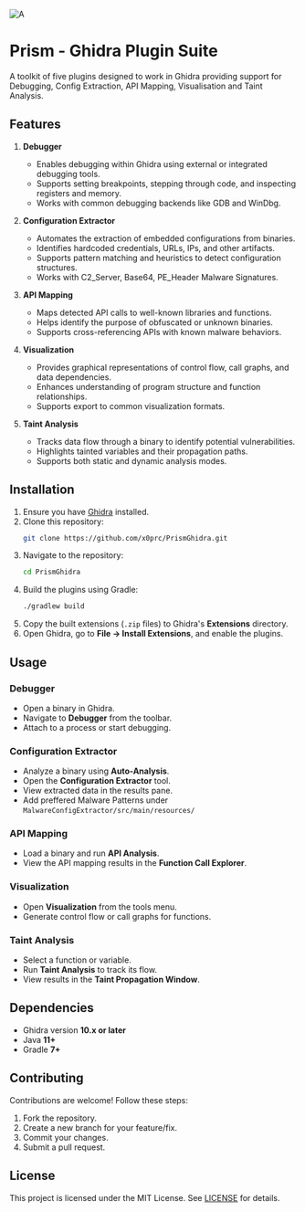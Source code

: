 
![A](https://github.com/user-attachments/assets/4ddcfc8f-96ca-4b7d-a35a-692bdb115b85)
# Prism - Ghidra Plugin Suite
A toolkit of five plugins designed to work in Ghidra providing support for Debugging, Config Extraction, API Mapping, Visualisation and Taint Analysis.

## Features

1. **Debugger**
   - Enables debugging within Ghidra using external or integrated debugging tools.
   - Supports setting breakpoints, stepping through code, and inspecting registers and memory.
   - Works with common debugging backends like GDB and WinDbg.

2. **Configuration Extractor**
   - Automates the extraction of embedded configurations from binaries.
   - Identifies hardcoded credentials, URLs, IPs, and other artifacts.
   - Supports pattern matching and heuristics to detect configuration structures.
   - Works with C2_Server, Base64, PE_Header Malware Signatures.

3. **API Mapping**
   - Maps detected API calls to well-known libraries and functions.
   - Helps identify the purpose of obfuscated or unknown binaries.
   - Supports cross-referencing APIs with known malware behaviors.

4. **Visualization**
   - Provides graphical representations of control flow, call graphs, and data dependencies.
   - Enhances understanding of program structure and function relationships.
   - Supports export to common visualization formats.

5. **Taint Analysis**
   - Tracks data flow through a binary to identify potential vulnerabilities.
   - Highlights tainted variables and their propagation paths.
   - Supports both static and dynamic analysis modes.

## Installation

1. Ensure you have [Ghidra](https://github.com/NationalSecurityAgency/ghidra) installed.
2. Clone this repository:
   ```sh
   git clone https://github.com/x0prc/PrismGhidra.git
   ```
3. Navigate to the repository:
   ```sh
   cd PrismGhidra
   ```
4. Build the plugins using Gradle:
   ```sh
   ./gradlew build
   ```
5. Copy the built extensions (`.zip` files) to Ghidra's **Extensions** directory.
6. Open Ghidra, go to **File → Install Extensions**, and enable the plugins.

## Usage

### Debugger 
- Open a binary in Ghidra.
- Navigate to **Debugger** from the toolbar.
- Attach to a process or start debugging.

### Configuration Extractor 
- Analyze a binary using **Auto-Analysis**.
- Open the **Configuration Extractor** tool.
- View extracted data in the results pane.
- Add preffered Malware Patterns under `MalwareConfigExtractor/src/main/resources/`

### API Mapping 
- Load a binary and run **API Analysis**.
- View the API mapping results in the **Function Call Explorer**.

### Visualization 
- Open **Visualization** from the tools menu.
- Generate control flow or call graphs for functions.

### Taint Analysis 
- Select a function or variable.
- Run **Taint Analysis** to track its flow.
- View results in the **Taint Propagation Window**.

## Dependencies
- Ghidra version **10.x or later**
- Java **11+**
- Gradle **7+**

## Contributing
Contributions are welcome! Follow these steps:
1. Fork the repository.
2. Create a new branch for your feature/fix.
3. Commit your changes.
4. Submit a pull request.

## License
This project is licensed under the MIT License. See [LICENSE](LICENSE) for details.
